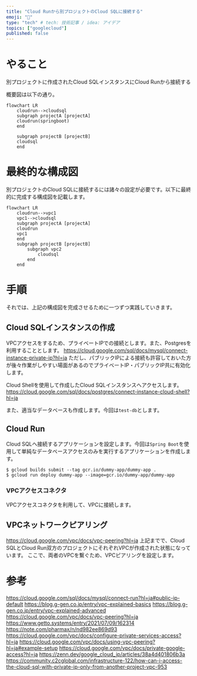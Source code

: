 ```yaml
---
title: "Cloud Runから別プロジェクトのCloud SQLに接続する"
emoji: "📝"
type: "tech" # tech: 技術記事 / idea: アイデア
topics: ["googlecloud"]
published: false
---
```


# やること
別プロジェクトに作成されたCloud SQLインスタンスにCloud Runから接続する

概要図は以下の通り。
```mermaid
flowchart LR
    cloudrun-->cloudsql
    subgraph projectA [projectA]
    cloudrun(springboot)
    end

    subgraph projectB [projectB]
    cloudsql
    end
```

# 最終的な構成図
別プロジェクトのCloud SQLに接続するには諸々の設定が必要です。以下に最終的に完成する構成図を記載します。
```mermaid
flowchart LR
    cloudrun-->vpc1
    vpc1-->cloudsql
    subgraph projectA [projectA]
    cloudrun
    vpc1
    end
    subgraph projectB [projectB]
        subgraph vpc2 
            cloudsql
        end
    end
```

# 手順
それでは、上記の構成図を完成させるために一つずつ実践していきます。

## Cloud SQLインスタンスの作成
VPCアクセスをするため、プライベートIPでの接続とします。また、Postgresを利用することとします。
https://cloud.google.com/sql/docs/mysql/connect-instance-private-ip?hl=ja
ただし、パブリックIPによる接続も許容しておいた方が後々作業がしやすい場面があるのでプライベートIP・パブリックIP共に有効化します。

Cloud Shellを使用して作成したCloud SQLインスタンスへアクセスします。
https://cloud.google.com/sql/docs/postgres/connect-instance-cloud-shell?hl=ja

また、適当なデータベースも作成します。今回は`test-db`とします。

## Cloud Run
Cloud SQLへ接続するアプリケーションを設定します。今回は`Spring Boot`を使用して単純なデータベースアクセスのみを実行するアプリケーションを作成します。

```
$ gcloud builds submit --tag gcr.io/dummy-app/dummy-app .
$ gcloud run deploy dummy-app --image=gcr.io/dummy-app/dummy-app
```

### VPCアクセスコネクタ
VPCアクセスコネクタを利用して、VPCに接続します。

## VPCネットワークピアリング
https://cloud.google.com/vpc/docs/vpc-peering?hl=ja
上記までで、Cloud SQLとCloud Run双方のプロジェクトにそれぞれVPCが作成された状態になっています。
ここで、両者のVPCを繋ぐため、VPCピアリングを設定します。

# 参考
https://cloud.google.com/sql/docs/mysql/connect-run?hl=ja#public-ip-default
https://blog.g-gen.co.jp/entry/vpc-explained-basics
https://blog.g-gen.co.jp/entry/vpc-explained-advanced
https://cloud.google.com/vpc/docs/vpc-peering?hl=ja
https://www.getto.systems/entry/2021/07/09/162314
https://note.com/pharmax/n/nd982ee869d93
https://cloud.google.com/vpc/docs/configure-private-services-access?hl=ja
https://cloud.google.com/vpc/docs/using-vpc-peering?hl=ja#example-setup
https://cloud.google.com/vpc/docs/private-google-access?hl=ja
https://zenn.dev/google_cloud_jp/articles/38a4d401806b3a
https://community.c2cglobal.com/infrastructure-122/how-can-i-access-the-cloud-sql-with-private-ip-only-from-another-project-vpc-953